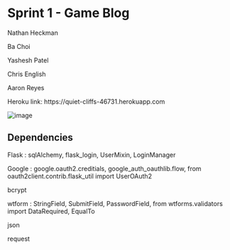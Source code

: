 <h1>Sprint 1 - Game Blog</h1>

<p>Nathan Heckman<br>
<p>Ba Choi<br>
<p>Yashesh Patel<br>
<p>Chris English<br>
<p>Aaron Reyes<br>
  
<p>Heroku link: https://quiet-cliffs-46731.herokuapp.com <br>  
  
![image](https://user-images.githubusercontent.com/73363915/162442747-99d5520e-b385-4bd8-8d82-6f5fe901f12c.png)
  
  
  <h2> Dependencies </h2>
  
  Flask : sqlAlchemy, flask_login,  UserMixin, LoginManager

  Google : google.oauth2.creditials, google_auth_oauthlib.flow, from oauth2client.contrib.flask_util import UserOAuth2

  bcrypt

  wtform :  StringField, SubmitField, PasswordField, from wtforms.validators import DataRequired, EqualTo

  json

  request



